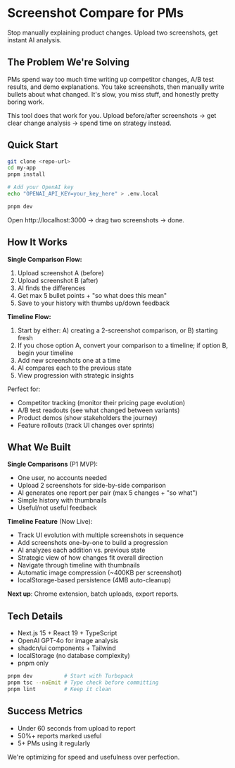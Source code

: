 # Screenshot Compare for PMs

Stop manually explaining product changes. Upload two screenshots, get instant AI analysis.

## The Problem We're Solving

PMs spend way too much time writing up competitor changes, A/B test results, and demo explanations. You take screenshots, then manually write bullets about what changed. It's slow, you miss stuff, and honestly pretty boring work.

This tool does that work for you. Upload before/after screenshots → get clear change analysis → spend time on strategy instead.

## Quick Start

```bash
git clone <repo-url>
cd my-app
pnpm install

# Add your OpenAI key
echo "OPENAI_API_KEY=your_key_here" > .env.local

pnpm dev
```

Open http://localhost:3000 → drag two screenshots → done.

## How It Works

**Single Comparison Flow:**
1. Upload screenshot A (before)
2. Upload screenshot B (after)
3. AI finds the differences
4. Get max 5 bullet points + "so what does this mean"
5. Save to your history with thumbs up/down feedback

**Timeline Flow:**
1. Start by either: A) creating a 2-screenshot comparison, or B) starting fresh
2. If you chose option A, convert your comparison to a timeline; if option B, begin your timeline
3. Add new screenshots one at a time
4. AI compares each to the previous state
5. View progression with strategic insights

Perfect for:
- Competitor tracking (monitor their pricing page evolution)
- A/B test readouts (see what changed between variants)
- Product demos (show stakeholders the journey)
- Feature rollouts (track UI changes over sprints)

## What We Built

**Single Comparisons** (P1 MVP):
- One user, no accounts needed
- Upload 2 screenshots for side-by-side comparison
- AI generates one report per pair (max 5 changes + "so what")
- Simple history with thumbnails
- Useful/not useful feedback

**Timeline Feature** (Now Live):
- Track UI evolution with multiple screenshots in sequence
- Add screenshots one-by-one to build a progression
- AI analyzes each addition vs. previous state
- Strategic view of how changes fit overall direction
- Navigate through timeline with thumbnails
- Automatic image compression (~400KB per screenshot)
- localStorage-based persistence (4MB auto-cleanup)

**Next up**: Chrome extension, batch uploads, export reports.

## Tech Details

- Next.js 15 + React 19 + TypeScript
- OpenAI GPT-4o for image analysis
- shadcn/ui components + Tailwind
- localStorage (no database complexity)
- pnpm only

```bash
pnpm dev          # Start with Turbopack
pnpm tsc --noEmit # Type check before committing
pnpm lint         # Keep it clean
```

## Success Metrics

- Under 60 seconds from upload to report
- 50%+ reports marked useful
- 5+ PMs using it regularly

We're optimizing for speed and usefulness over perfection.
